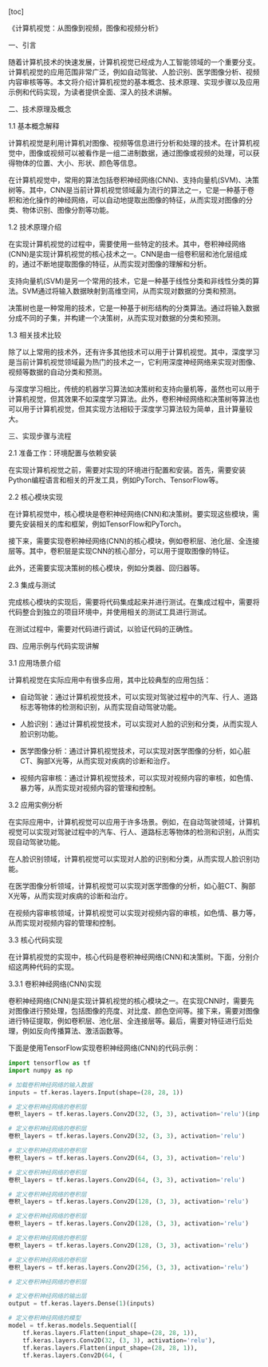 
[toc]                    
                
                
《计算机视觉：从图像到视频，图像和视频分析》

一、引言

随着计算机技术的快速发展，计算机视觉已经成为人工智能领域的一个重要分支。计算机视觉的应用范围非常广泛，例如自动驾驶、人脸识别、医学图像分析、视频内容审核等等。本文将介绍计算机视觉的基本概念、技术原理、实现步骤以及应用示例和代码实现，为读者提供全面、深入的技术讲解。

二、技术原理及概念

1.1 基本概念解释

计算机视觉是利用计算机对图像、视频等信息进行分析和处理的技术。在计算机视觉中，图像或视频可以被看作是一组二进制数据，通过图像或视频的处理，可以获得物体的位置、大小、形状、颜色等信息。

在计算机视觉中，常用的算法包括卷积神经网络(CNN)、支持向量机(SVM)、决策树等。其中，CNN是当前计算机视觉领域最为流行的算法之一，它是一种基于卷积和池化操作的神经网络，可以自动地提取出图像的特征，从而实现对图像的分类、物体识别、图像分割等功能。

1.2 技术原理介绍

在实现计算机视觉的过程中，需要使用一些特定的技术。其中，卷积神经网络(CNN)是实现计算机视觉的核心技术之一。CNN是由一组卷积层和池化层组成的，通过不断地提取图像的特征，从而实现对图像的理解和分析。

支持向量机(SVM)是另一个常用的技术，它是一种基于线性分类和非线性分类的算法。SVM通过将输入数据映射到高维空间，从而实现对数据的分类和预测。

决策树也是一种常用的技术，它是一种基于树形结构的分类算法。通过将输入数据分成不同的子集，并构建一个决策树，从而实现对数据的分类和预测。

1.3 相关技术比较

除了以上常用的技术外，还有许多其他技术可以用于计算机视觉。其中，深度学习是当前计算机视觉领域最为热门的技术之一，它利用深度神经网络来实现对图像、视频等数据的自动分类和预测。

与深度学习相比，传统的机器学习算法如决策树和支持向量机等，虽然也可以用于计算机视觉，但其效果不如深度学习算法。此外，卷积神经网络和决策树等算法也可以用于计算机视觉，但其实现方法相较于深度学习算法较为简单，且计算量较大。

三、实现步骤与流程

2.1 准备工作：环境配置与依赖安装

在实现计算机视觉之前，需要对实现的环境进行配置和安装。首先，需要安装Python编程语言和相关的开发工具，例如PyTorch、TensorFlow等。

2.2 核心模块实现

在计算机视觉中，核心模块是卷积神经网络(CNN)和决策树。要实现这些模块，需要先安装相关的库和框架，例如TensorFlow和PyTorch。

接下来，需要实现卷积神经网络(CNN)的核心模块，例如卷积层、池化层、全连接层等。其中，卷积层是实现CNN的核心部分，可以用于提取图像的特征。

此外，还需要实现决策树的核心模块，例如分类器、回归器等。

2.3 集成与测试

完成核心模块的实现后，需要将代码集成起来并进行测试。在集成过程中，需要将代码整合到独立的项目环境中，并使用相关的测试工具进行测试。

在测试过程中，需要对代码进行调试，以验证代码的正确性。

四、应用示例与代码实现讲解

3.1 应用场景介绍

计算机视觉在实际应用中有很多应用，其中比较典型的应用包括：

- 自动驾驶：通过计算机视觉技术，可以实现对驾驶过程中的汽车、行人、道路标志等物体的检测和识别，从而实现自动驾驶功能。

- 人脸识别：通过计算机视觉技术，可以实现对人脸的识别和分类，从而实现人脸识别功能。

- 医学图像分析：通过计算机视觉技术，可以实现对医学图像的分析，如心脏CT、胸部X光等，从而实现对疾病的诊断和治疗。

- 视频内容审核：通过计算机视觉技术，可以实现对视频内容的审核，如色情、暴力等，从而实现对视频内容的管理和控制。

3.2 应用实例分析

在实际应用中，计算机视觉可以应用于许多场景。例如，在自动驾驶领域，计算机视觉可以实现对驾驶过程中的汽车、行人、道路标志等物体的检测和识别，从而实现自动驾驶功能。

在人脸识别领域，计算机视觉可以实现对人脸的识别和分类，从而实现人脸识别功能。

在医学图像分析领域，计算机视觉可以实现对医学图像的分析，如心脏CT、胸部X光等，从而实现对疾病的诊断和治疗。

在视频内容审核领域，计算机视觉可以实现对视频内容的审核，如色情、暴力等，从而实现对视频内容的管理和控制。

3.3 核心代码实现

在计算机视觉的实现中，核心代码是卷积神经网络(CNN)和决策树。下面，分别介绍这两种代码的实现。

3.3.1 卷积神经网络(CNN)实现

卷积神经网络(CNN)是实现计算机视觉的核心模块之一。在实现CNN时，需要先对图像进行预处理，包括图像的亮度、对比度、颜色空间等。接下来，需要对图像进行特征提取，例如卷积层、池化层、全连接层等。最后，需要对特征进行后处理，例如反向传播算法、激活函数等。

下面是使用TensorFlow实现卷积神经网络(CNN)的代码示例：

```python
import tensorflow as tf
import numpy as np

# 加载卷积神经网络的输入数据
inputs = tf.keras.layers.Input(shape=(28, 28, 1))

# 定义卷积神经网络的卷积层
卷积_layers = tf.keras.layers.Conv2D(32, (3, 3), activation='relu')(inputs)

# 定义卷积神经网络的卷积层
卷积_layers = tf.keras.layers.Conv2D(32, (3, 3), activation='relu')

# 定义卷积神经网络的卷积层
卷积_layers = tf.keras.layers.Conv2D(64, (3, 3), activation='relu')

# 定义卷积神经网络的卷积层
卷积_layers = tf.keras.layers.Conv2D(64, (3, 3), activation='relu')

# 定义卷积神经网络的卷积层
卷积_layers = tf.keras.layers.Conv2D(128, (3, 3), activation='relu')

# 定义卷积神经网络的卷积层
卷积_layers = tf.keras.layers.Conv2D(128, (3, 3), activation='relu')

# 定义卷积神经网络的卷积层
卷积_layers = tf.keras.layers.Conv2D(128, (3, 3), activation='relu')

# 定义卷积神经网络的卷积层
卷积_layers = tf.keras.layers.Conv2D(256, (3, 3), activation='relu')

# 定义卷积神经网络的卷积层

# 定义卷积神经网络的输出层
output = tf.keras.layers.Dense(1)(inputs)

# 定义卷积神经网络的模型
model = tf.keras.models.Sequential([
    tf.keras.layers.Flatten(input_shape=(28, 28, 1)),
    tf.keras.layers.Conv2D(32, (3, 3), activation='relu'),
    tf.keras.layers.Flatten(input_shape=(28, 28, 1)),
    tf.keras.layers.Conv2D(64, (

